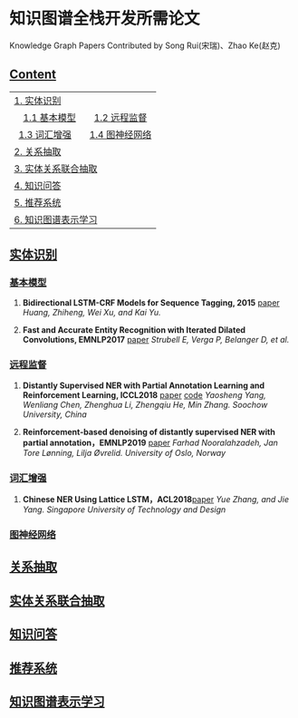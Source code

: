 # 知识图谱全栈开发所需论文
Knowledge Graph Papers
Contributed by Song Rui(宋瑞)、Zhao Ke(赵克)

## [Content](#content)

<table>
<tr><td colspan="2"><a href="#实体识别">1. 实体识别</a></td></tr>
<tr>
    <td>&emsp;<a href="#基本模型">1.1 基本模型</a></td>
    <td>&emsp;<a href="#远程监督">1.2 远程监督</a></td>
</tr>
<tr>
    <td>&ensp;<a href="#词汇增强">1.3 词汇增强</a></td>   
    <td>&ensp;<a href="#图神经网络">1.4 图神经网络</a></td>
</tr>
<tr><td colspan="2"><a href="#关系抽取">2. 关系抽取</a></td></tr>
<tr><td colspan="2"><a href="#实体关系联合抽取">3. 实体关系联合抽取</a></td></tr>
<tr><td colspan="2"><a href="#知识问答">4. 知识问答</a></td></tr>
<tr><td colspan="2"><a href="#推荐系统">5. 推荐系统</a></td></tr>
<tr><td colspan="2"><a href="#知识图谱表示学习">6. 知识图谱表示学习</a></td></tr>
</table>

## [实体识别](#content)
### [基本模型](#content)
1. **Bidirectional LSTM-CRF Models for Sequence Tagging, 2015** [paper](https://arxiv.org/pdf/1508.01991.pdf)
    *Huang, Zhiheng, Wei Xu, and Kai Yu.*
    
2. **Fast and Accurate Entity Recognition with Iterated Dilated Convolutions, EMNLP2017** [paper](https://arxiv.org/pdf/1702.02098.pdf)
    *Strubell E, Verga P, Belanger D, et al.*
### [远程监督](#content)
1. **Distantly Supervised NER with Partial Annotation Learning and Reinforcement Learning, ICCL2018** [paper](https://www.aclweb.org/anthology/C18-1183.pdf)
[code](https://github.com/mianzhang/DSNER)
    *Yaosheng Yang, Wenliang Chen, Zhenghua Li, Zhengqiu He, Min Zhang.  Soochow University, China*

2. **Reinforcement-based denoising of distantly supervised NER with partial annotation，EMNLP2019** [paper](https://www.aclweb.org/anthology/D19-6125.pdf)
    *Farhad Nooralahzadeh, Jan Tore Lønning, Lilja Øvrelid.    University of Oslo, Norway*

### [词汇增强](#content)
1. **Chinese NER Using Lattice LSTM，ACL2018**[paper](https://arxiv.org/pdf/1805.02023.pdf)
    *Yue Zhang, and Jie Yang. Singapore University of Technology and Design*

### [图神经网络](#content)


## [关系抽取](#content)

## [实体关系联合抽取](#content)

## [知识问答](#content)

## [推荐系统](#content)

## [知识图谱表示学习](#content)
